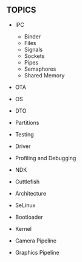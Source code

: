 ## TOPICS
- IPC
  - Binder
  - Files
  - Signals
  - Sockets
  - Pipes
  - Semaphores
  - Shared Memory
    
- OTA
- OS
- DTO
- Partitions
- Testing
- Driver
- Profiling and Debugging
- NDK
- Cuttlefish
- Architecture
- SeLinux
- Bootloader
- Kernel
- Camera Pipeline
- Graphics Pipeline
